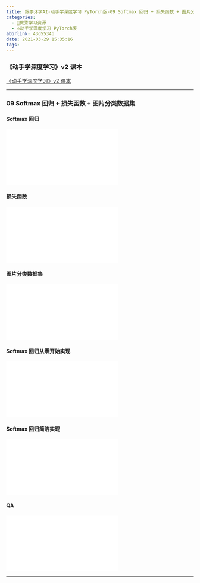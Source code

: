 ```yaml
---
title: 跟李沐学AI-动手学深度学习 PyTorch版-09 Softmax 回归 + 损失函数 + 图片分类数据集
categories:
  - 🌙优秀学习资源
  - ⭐动手学深度学习 PyTorch版
abbrlink: 43d5534b
date: 2021-03-29 15:35:16
tags:
---
```


### 《动手学深度学习》v2 课本

[《动手学深度学习》v2 课本](http://zh.d2l.ai/)

***

### 09 Softmax 回归 + 损失函数 + 图片分类数据集

#### Softmax 回归

<iframe src="//player.bilibili.com/player.html?aid=757278510&bvid=BV1K64y1Q7wu&cid=316629827&page=1" scrolling="no" border="0" frameborder="no" framespacing="0" allowfullscreen="true"> </iframe>

<!--more-->

#### 损失函数

<iframe src="//player.bilibili.com/player.html?aid=757278510&bvid=BV1K64y1Q7wu&cid=316630803&page=2" scrolling="no" border="0" frameborder="no" framespacing="0" allowfullscreen="true"> </iframe>

#### 图片分类数据集

<iframe src="//player.bilibili.com/player.html?aid=757278510&bvid=BV1K64y1Q7wu&cid=316630964&page=3" scrolling="no" border="0" frameborder="no" framespacing="0" allowfullscreen="true"> </iframe>

#### Softmax 回归从零开始实现

<iframe src="//player.bilibili.com/player.html?aid=757278510&bvid=BV1K64y1Q7wu&cid=316631255&page=4" scrolling="no" border="0" frameborder="no" framespacing="0" allowfullscreen="true"> </iframe>

#### Softmax 回归简洁实现

<iframe src="//player.bilibili.com/player.html?aid=757278510&bvid=BV1K64y1Q7wu&cid=316631805&page=5" scrolling="no" border="0" frameborder="no" framespacing="0" allowfullscreen="true"> </iframe>

#### QA

<iframe src="//player.bilibili.com/player.html?aid=757278510&bvid=BV1K64y1Q7wu&cid=316642595&page=6" scrolling="no" border="0" frameborder="no" framespacing="0" allowfullscreen="true"> </iframe>

***
